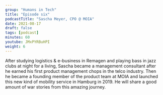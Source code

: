 ```yaml
---
group: "Humans in Tech"
title: "Episode six"
podcastTitle: "Sascha Meyer, CPO @ MOIA"
date: 2021-08-17
draft: false
tags: [podcast]
minutes: 60
youtube: JMxPYRBuHPI
weight: 6
---
```


After studying logistics & e-business in Remagen and playing bass in jazz clubs at night for a living, Sascha became a management consultant after he earned his first product management chops in the telco industry. Then he became a founding member of the product team at MOIA and launched this new kind of mobility service in Hamburg in 2019. He will share a good amount of war stories from this amazing journey.
